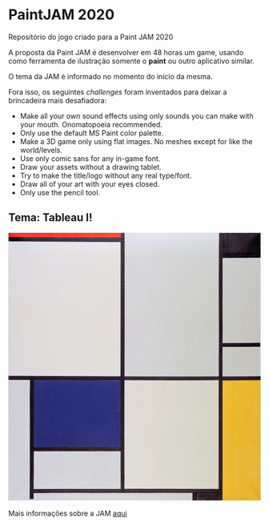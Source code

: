# PaintJAM 2020

Repositório do jogo criado para a Paint JAM 2020

A proposta da Paint JAM é desenvolver em 48 horas um game, usando como ferramenta de ilustração somente o **paint** ou outro aplicativo similar.

O tema da JAM é informado no momento do início da mesma.

Fora isso, os seguintes *challenges* foram inventados para deixar a brincadeira mais desafiadora:

- Make all your own sound effects using only sounds you can make with your mouth. Onomatopoeia recommended.
- Only use the default MS Paint color palette.
- Make a 3D game only using flat images. No meshes except for like the world/levels.
- Use only comic sans for any in-game font.
- Draw your assets without a drawing tablet.
- Try to make the title/logo without any real type/font.
- Draw all of your art with your eyes closed.
- Only use the pencil tool.


## Tema: Tableau I!

![tema](https://github.com/Doc-McCoy/paint-jam-2020/blob/master/tableau.jpg)

Mais informações sobre a JAM [aqui](https://itch.io/jam/paint-jam-2020)
